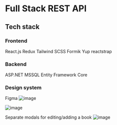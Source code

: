 # Full Stack REST API

## Tech stack

### Frontend
React.js
Redux
Tailwind
SCSS
Formik
Yup
reactstrap

### Backend
ASP.NET
MSSQL
Entity Framework Core

### Design system
Figma
![image](https://user-images.githubusercontent.com/70579640/145084733-2c969b93-bf80-4c80-b87f-9644243b9395.png)

![image](https://user-images.githubusercontent.com/70579640/145090741-1a67bfc2-c65c-4b19-be49-19a60fe15145.png)

Separate modals for editing/adding a book
 ![image](https://user-images.githubusercontent.com/70579640/145084907-1ce1ba86-466b-4dbf-bf88-147830b11cc0.png)

